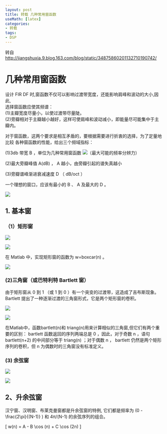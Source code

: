 ```yaml
---
layout: post
title: 转载 几种常用窗函数
useMath: [latex]
categories:
- 转载
tags:
- DSP
---
```


转自 <http://jiangshuxia.9.blog.163.com/blog/static/34875860201132710190742/>

# 几种常用窗函数  

设计 FIR DF 时,窗函数不仅可以影响过渡带宽度，还能影响肩峰和波动的大小,因此,  
选择窗函数应使其频谱：  
(1)主瓣宽度尽量小，以使过渡带尽量陡。  
(2)旁瓣相对于主瓣越小越好，这样可使肩峰和波动减小，即能量尽可能集中于主瓣内。  

 对于窗函数，这两个要求是相互矛盾的，要根据需要进行折衷的选择，为了定量地比较
各种窗函数的性能，给出三个频域指标： 

(1)3db 带宽 B ，单位为几种常用窗函数 ![](/images/1.gif)（最大可能的频率分辨力）

(2)最大旁瓣峰值 A(dB) ， A 越小，由旁瓣引起的谱失真越小

(3)旁瓣谱峰渐进衰减速度 D （ dB/oct ） 

一个理想的窗口，应该有最小的 B 、 A 及最大的 D 。 

![](/images/2.gif)

## 1. 基本窗

### （1）矩形窗 

![](/images/3.gif)

![](/images/4.gif)

 在 Matlab 中，实现矩形窗的函数为 w=boxcar(n) 。 
 
![](/images/5.gif)

### (2)三角窗（或巴特利特 Bartlett 窗）  

由于矩形窗从 0 到 1 （或 1 到 0 ）有一个突变的过渡带，这造成了吉布斯现象。  
Bartlett 提出了一种逐渐过渡的三角窗形式，它是两个矩形窗的卷积。 

![](/images/6.gif)

![](/images/7.gif)

 在Matlab中，函数bartlett(n)和 triang(n)用来计算相似的三角窗,但它们有两个重
要的区别： bartlett 函数返回的序列两端总是 0 ，因此，对于奇数 n ，语句 bartlett(n+2) 的中间部分等于 triang(n) ；对于偶数 n ， bartlett 仍然是两个矩形序列的卷积，但 n 为偶数时的三角窗没有标准定义。

### (3) 余弦窗 

![](/images/8.gif)

![](/images/9.gif)

## 2、升余弦窗

汉宁窗、汉明窗、布莱克曼窗都是升余弦窗的特例, 它们都是频率为 \(0 - \frac{2\pi}{(N-1)} \) 和
4π/(N-1) 的余弦序列的组合。

\[
w(n) = A - B \cos (n) + C \cos (2n)
\]
